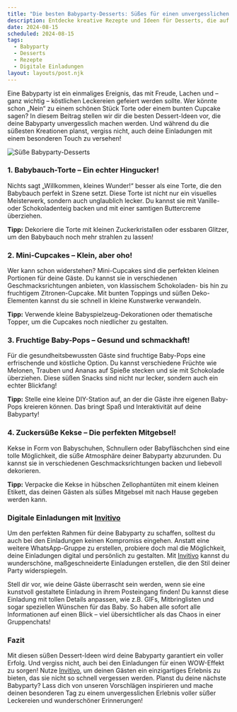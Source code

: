 ```yaml
---
title: "Die besten Babyparty-Desserts: Süßes für einen unvergesslichen Tag"
description: Entdecke kreative Rezepte und Ideen für Desserts, die auf jeder Babyparty ein Hit sind – inklusive Tipps für personalisierte digitale Einladungen.
date: 2024-08-15
scheduled: 2024-08-15
tags:
  - Babyparty
  - Desserts
  - Rezepte
  - Digitale Einladungen
layout: layouts/post.njk
---
```


Eine Babyparty ist ein einmaliges Ereignis, das mit Freude, Lachen und – ganz wichtig – köstlichen Leckereien gefeiert werden sollte. Wer könnte schon „Nein“ zu einem schönen Stück Torte oder einem bunten Cupcake sagen? In diesem Beitrag stellen wir dir die besten Dessert-Ideen vor, die deine Babyparty unvergesslich machen werden. Und während du die süßesten Kreationen planst, vergiss nicht, auch deine Einladungen mit einem besonderen Touch zu versehen!

![Süße Babyparty-Desserts](/img/babyparty-desserts.webp)

### 1. **Babybauch-Torte – Ein echter Hingucker!**

Nichts sagt „Willkommen, kleines Wunder!“ besser als eine Torte, die den Babybauch perfekt in Szene setzt. Diese Torte ist nicht nur ein visuelles Meisterwerk, sondern auch unglaublich lecker. Du kannst sie mit Vanille- oder Schokoladenteig backen und mit einer samtigen Buttercreme überziehen.

**Tipp:** Dekoriere die Torte mit kleinen Zuckerkristallen oder essbaren Glitzer, um den Babybauch noch mehr strahlen zu lassen!

### 2. **Mini-Cupcakes – Klein, aber oho!**

Wer kann schon widerstehen? Mini-Cupcakes sind die perfekten kleinen Portionen für deine Gäste. Du kannst sie in verschiedenen Geschmacksrichtungen anbieten, von klassischem Schokoladen- bis hin zu fruchtigem Zitronen-Cupcake. Mit bunten Toppings und süßen Deko-Elementen kannst du sie schnell in kleine Kunstwerke verwandeln.

**Tipp:** Verwende kleine Babyspielzeug-Dekorationen oder thematische Topper, um die Cupcakes noch niedlicher zu gestalten.

### 3. **Fruchtige Baby-Pops – Gesund und schmackhaft!**

Für die gesundheitsbewussten Gäste sind fruchtige Baby-Pops eine erfrischende und köstliche Option. Du kannst verschiedene Früchte wie Melonen, Trauben und Ananas auf Spieße stecken und sie mit Schokolade überziehen. Diese süßen Snacks sind nicht nur lecker, sondern auch ein echter Blickfang!

**Tipp:** Stelle eine kleine DIY-Station auf, an der die Gäste ihre eigenen Baby-Pops kreieren können. Das bringt Spaß und Interaktivität auf deine Babyparty!

### 4. **Zuckersüße Kekse – Die perfekten Mitgebsel!**

Kekse in Form von Babyschuhen, Schnullern oder Babyfläschchen sind eine tolle Möglichkeit, die süße Atmosphäre deiner Babyparty abzurunden. Du kannst sie in verschiedenen Geschmacksrichtungen backen und liebevoll dekorieren.

**Tipp:** Verpacke die Kekse in hübschen Zellophantüten mit einem kleinen Etikett, das deinen Gästen als süßes Mitgebsel mit nach Hause gegeben werden kann.

### **Digitale Einladungen mit [Invitivo](https://invitivo.com/create)**

Um den perfekten Rahmen für deine Babyparty zu schaffen, solltest du auch bei den Einladungen keinen Kompromiss eingehen. Anstatt eine weitere WhatsApp-Gruppe zu erstellen, probiere doch mal die Möglichkeit, deine Einladungen digital und persönlich zu gestalten. Mit [Invitivo](https://invitivo.com/) kannst du wunderschöne, maßgeschneiderte Einladungen erstellen, die den Stil deiner Party widerspiegeln.

Stell dir vor, wie deine Gäste überrascht sein werden, wenn sie eine kunstvoll gestaltete Einladung in ihrem Posteingang finden! Du kannst diese Einladung mit tollen Details anpassen, wie z.B. GIFs, Mitbringlisten und sogar speziellen Wünschen für das Baby. So haben alle sofort alle Informationen auf einen Blick – viel übersichtlicher als das Chaos in einer Gruppenchats!

### **Fazit**

Mit diesen süßen Dessert-Ideen wird deine Babyparty garantiert ein voller Erfolg. Und vergiss nicht, auch bei den Einladungen für einen WOW-Effekt zu sorgen! Nutze [Invitivo](https://invitivo.com), um deinen Gästen ein einzigartiges Erlebnis zu bieten, das sie nicht so schnell vergessen werden. Planst du deine nächste Babyparty? Lass dich von unseren Vorschlägen inspirieren und mache deinen besonderen Tag zu einem unvergesslichen Erlebnis voller süßer Leckereien und wunderschöner Erinnerungen!
